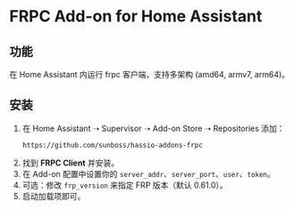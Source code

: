 # FRPC Add-on for Home Assistant

## 功能
在 Home Assistant 内运行 frpc 客户端，支持多架构 (amd64, armv7, arm64)。

## 安装
1. 在 Home Assistant ➝ Supervisor ➝ Add-on Store ➝ Repositories 添加：
   ```
   https://github.com/sunboss/hassio-addons-frpc
   ```
2. 找到 **FRPC Client** 并安装。
3. 在 Add-on 配置中设置你的 `server_addr`、`server_port`、`user`、`token`。
4. 可选：修改 `frp_version` 来指定 FRP 版本（默认 0.61.0）。
5. 启动加载项即可。
